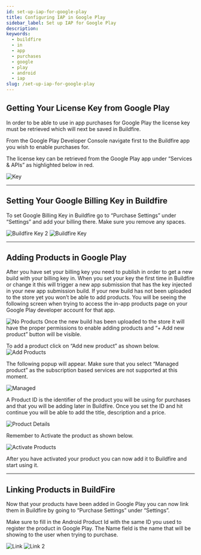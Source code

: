 ```yaml
---
id: set-up-iap-for-google-play
title: Configuring IAP in Google Play
sidebar_label: Set up IAP for Google Play
description:
keywords:
  - buildfire
  - in
  - app
  - purchases
  - google
  - play
  - android
  - iap
slug: /set-up-iap-for-google-play
---
```


## Getting Your License Key from Google Play
 
In order to be able to use in app purchases for Google Play the license key must be retrieved which will next be saved in Buildfire.

From the Google Play Developer Console navigate first to the Buildfire app you wish to enable purchases for.

The license key can be retrieved from the Google Play app under “Services & APIs” as highlighted below in red.

![Key](https://s3-us-west-2.amazonaws.com/pluginserver.prod/docResources/IAP/KEY.png)

***

## Setting Your Google Billing Key in Buildfire
 
To set Google Billing Key in Buildfire go to “Purchase Settings” under “Settings” and add your billing there. Make sure you remove any spaces.

![Buildfire Key 2](https://s3-us-west-2.amazonaws.com/pluginserver.prod/docResources/IAP/BF-KEY.png)
![Buildfire Key](https://s3-us-west-2.amazonaws.com/pluginserver.prod/docResources/IAP/BF-KEY-CLOSE.png)

***

## Adding Products in Google Play
 
After you have set your billing key you need to publish in order to get a new build with your billing key in.
When you set your key the first time in Buildfire or change it this will trigger a new app submission that has the key injected in your new app submission build.
If your new build has not been uploaded to the store yet you won’t be able to add products. You will be seeing the following screen when trying to access the in-app products page on your Google Play developer account for that app.

![No Products](https://s3-us-west-2.amazonaws.com/pluginserver.prod/docResources/IAP/NO-PRODUCTS.png)
Once the new build has been uploaded to the store it will have the proper permissions to enable adding products and “+ Add new product” button will be visible.
 
To add a product click on “Add new product” as shown below.
![Add Products](https://s3-us-west-2.amazonaws.com/pluginserver.prod/docResources/IAP/PRODUCTS.png)

The following popup will appear. Make sure that you select “Managed product” as the subscription based services are not supported at this moment.

![Managed](https://s3-us-west-2.amazonaws.com/pluginserver.prod/docResources/IAP/ADD-MANAGED.png)


A Product ID is the identifier of the product you will be using for purchases and that you will be adding later in Buildfire.
Once you set the ID and hit continue you will be able to add the title, description and a price. 

![Product Details](https://s3-us-west-2.amazonaws.com/pluginserver.prod/docResources/IAP/PRODUCT-DETAILS.png)

Remember to Activate the product as shown below.

![Activate Products](https://s3-us-west-2.amazonaws.com/pluginserver.prod/docResources/IAP/ACTIVATE-PRODUCT.png)

After you have activated your product you can now add it to Buildfire and start using it.

***

## Linking Products in BuildFire
 
Now that your products have been added in Google Play you can now link them in Buildfire by going to “Purchase Settings” under “Settings”.

Make sure to fill in the Android Product Id with the same ID you used to register the product in Google Play. The Name field is the name that will be showing to the user when trying to purchase.

![Link](https://s3-us-west-2.amazonaws.com/pluginserver.prod/docResources/IAP/LINK.png)
![Link 2](https://s3-us-west-2.amazonaws.com/pluginserver.prod/docResources/IAP/LINK-CLOSE.png)
